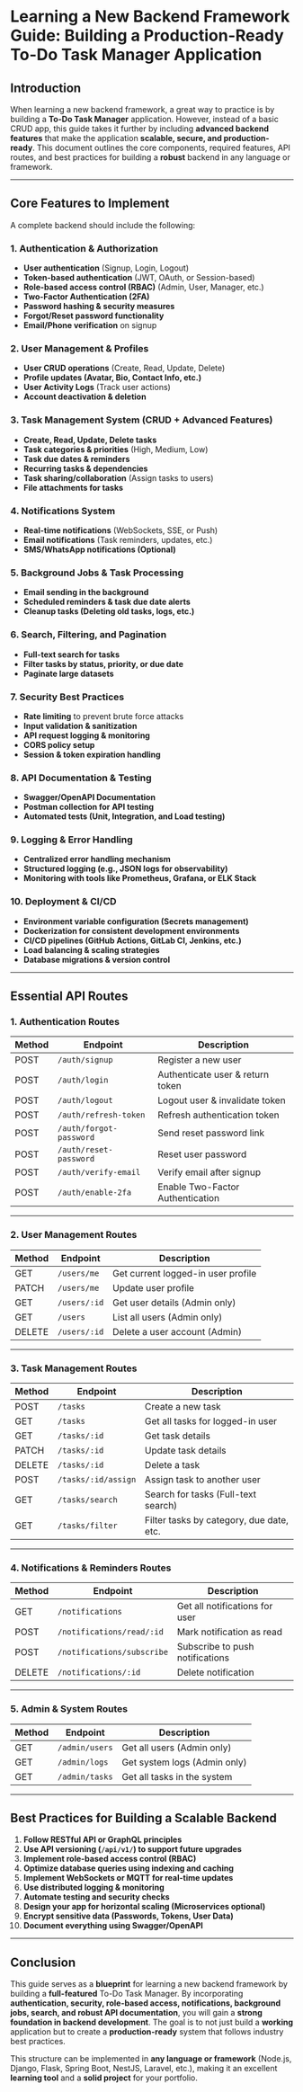 # **Learning a New Backend Framework Guide: Building a Production-Ready To-Do Task Manager Application**

## **Introduction**

When learning a new backend framework, a great way to practice is by building a **To-Do Task Manager** application. However, instead of a basic CRUD app, this guide takes it further by including **advanced backend features** that make the application **scalable, secure, and production-ready**. This document outlines the core components, required features, API routes, and best practices for building a **robust** backend in any language or framework.

---

## **Core Features to Implement**

A complete backend should include the following:

### **1. Authentication & Authorization**

- **User authentication** (Signup, Login, Logout)
- **Token-based authentication** (JWT, OAuth, or Session-based)
- **Role-based access control (RBAC)** (Admin, User, Manager, etc.)
- **Two-Factor Authentication (2FA)**
- **Password hashing & security measures**
- **Forgot/Reset password functionality**
- **Email/Phone verification** on signup

### **2. User Management & Profiles**

- **User CRUD operations** (Create, Read, Update, Delete)
- **Profile updates (Avatar, Bio, Contact Info, etc.)**
- **User Activity Logs** (Track user actions)
- **Account deactivation & deletion**

### **3. Task Management System (CRUD + Advanced Features)**

- **Create, Read, Update, Delete tasks**
- **Task categories & priorities** (High, Medium, Low)
- **Task due dates & reminders**
- **Recurring tasks & dependencies**
- **Task sharing/collaboration** (Assign tasks to users)
- **File attachments for tasks**

### **4. Notifications System**

- **Real-time notifications** (WebSockets, SSE, or Push)
- **Email notifications** (Task reminders, updates, etc.)
- **SMS/WhatsApp notifications (Optional)**

### **5. Background Jobs & Task Processing**

- **Email sending in the background**
- **Scheduled reminders & task due date alerts**
- **Cleanup tasks (Deleting old tasks, logs, etc.)**

### **6. Search, Filtering, and Pagination**

- **Full-text search for tasks**
- **Filter tasks by status, priority, or due date**
- **Paginate large datasets**

### **7. Security Best Practices**

- **Rate limiting** to prevent brute force attacks
- **Input validation & sanitization**
- **API request logging & monitoring**
- **CORS policy setup**
- **Session & token expiration handling**

### **8. API Documentation & Testing**

- **Swagger/OpenAPI Documentation**
- **Postman collection for API testing**
- **Automated tests (Unit, Integration, and Load testing)**

### **9. Logging & Error Handling**

- **Centralized error handling mechanism**
- **Structured logging (e.g., JSON logs for observability)**
- **Monitoring with tools like Prometheus, Grafana, or ELK Stack**

### **10. Deployment & CI/CD**

- **Environment variable configuration (Secrets management)**
- **Dockerization for consistent development environments**
- **CI/CD pipelines (GitHub Actions, GitLab CI, Jenkins, etc.)**
- **Load balancing & scaling strategies**
- **Database migrations & version control**

---

## **Essential API Routes**

### **1. Authentication Routes**

| Method | Endpoint                | Description                      |
| ------ | ----------------------- | -------------------------------- |
| POST   | `/auth/signup`          | Register a new user              |
| POST   | `/auth/login`           | Authenticate user & return token |
| POST   | `/auth/logout`          | Logout user & invalidate token   |
| POST   | `/auth/refresh-token`   | Refresh authentication token     |
| POST   | `/auth/forgot-password` | Send reset password link         |
| POST   | `/auth/reset-password`  | Reset user password              |
| POST   | `/auth/verify-email`    | Verify email after signup        |
| POST   | `/auth/enable-2fa`      | Enable Two-Factor Authentication |

---

### **2. User Management Routes**

| Method | Endpoint     | Description                        |
| ------ | ------------ | ---------------------------------- |
| GET    | `/users/me`  | Get current logged-in user profile |
| PATCH  | `/users/me`  | Update user profile                |
| GET    | `/users/:id` | Get user details (Admin only)      |
| GET    | `/users`     | List all users (Admin only)        |
| DELETE | `/users/:id` | Delete a user account (Admin)      |

---

### **3. Task Management Routes**

| Method | Endpoint            | Description                              |
| ------ | ------------------- | ---------------------------------------- |
| POST   | `/tasks`            | Create a new task                        |
| GET    | `/tasks`            | Get all tasks for logged-in user         |
| GET    | `/tasks/:id`        | Get task details                         |
| PATCH  | `/tasks/:id`        | Update task details                      |
| DELETE | `/tasks/:id`        | Delete a task                            |
| POST   | `/tasks/:id/assign` | Assign task to another user              |
| GET    | `/tasks/search`     | Search for tasks (Full-text search)      |
| GET    | `/tasks/filter`     | Filter tasks by category, due date, etc. |

---

### **4. Notifications & Reminders Routes**

| Method | Endpoint                   | Description                     |
| ------ | -------------------------- | ------------------------------- |
| GET    | `/notifications`           | Get all notifications for user  |
| POST   | `/notifications/read/:id`  | Mark notification as read       |
| POST   | `/notifications/subscribe` | Subscribe to push notifications |
| DELETE | `/notifications/:id`       | Delete notification             |

---

### **5. Admin & System Routes**

| Method | Endpoint       | Description                  |
| ------ | -------------- | ---------------------------- |
| GET    | `/admin/users` | Get all users (Admin only)   |
| GET    | `/admin/logs`  | Get system logs (Admin only) |
| GET    | `/admin/tasks` | Get all tasks in the system  |

---

## **Best Practices for Building a Scalable Backend**

1. **Follow RESTful API or GraphQL principles**
2. **Use API versioning (`/api/v1/`) to support future upgrades**
3. **Implement role-based access control (RBAC)**
4. **Optimize database queries using indexing and caching**
5. **Implement WebSockets or MQTT for real-time updates**
6. **Use distributed logging & monitoring**
7. **Automate testing and security checks**
8. **Design your app for horizontal scaling (Microservices optional)**
9. **Encrypt sensitive data (Passwords, Tokens, User Data)**
10. **Document everything using Swagger/OpenAPI**

---

## **Conclusion**

This guide serves as a **blueprint** for learning a new backend framework by building a **full-featured** To-Do Task Manager. By incorporating **authentication, security, role-based access, notifications, background jobs, search, and robust API documentation**, you will gain a **strong foundation in backend development**. The goal is to not just build a **working** application but to create a **production-ready** system that follows industry best practices.

This structure can be implemented in **any language or framework** (Node.js, Django, Flask, Spring Boot, NestJS, Laravel, etc.), making it an excellent **learning tool** and a **solid project** for your portfolio.
